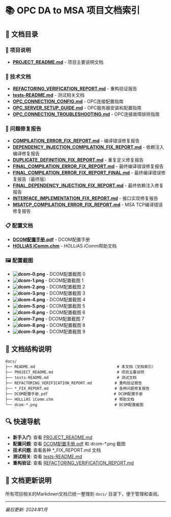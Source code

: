 # 📚 OPC DA to MSA 项目文档索引

## 📖 文档目录

### 🚀 项目说明
- **[PROJECT_README.md](./PROJECT_README.md)** - 项目主要说明文档

### 🔧 技术文档
- **[REFACTORING_VERIFICATION_REPORT.md](./REFACTORING_VERIFICATION_REPORT.md)** - 重构验证报告
- **[tests-README.md](./tests-README.md)** - 测试相关文档
- **[OPC_CONNECTION_CONFIG.md](./docs/OPC_CONNECTION_CONFIG.md)** - OPC连接配置指南
- **[OPC_SERVER_SETUP_GUIDE.md](./docs/OPC_SERVER_SETUP_GUIDE.md)** - OPC服务器安装和配置指南
- **[OPC_CONNECTION_TROUBLESHOOTING.md](./docs/OPC_CONNECTION_TROUBLESHOOTING.md)** - OPC连接故障排除指南

### 🐛 问题修复报告
- **[COMPILATION_ERROR_FIX_REPORT.md](./COMPILATION_ERROR_FIX_REPORT.md)** - 编译错误修复报告
- **[DEPENDENCY_INJECTION_COMPILATION_FIX_REPORT.md](./DEPENDENCY_INJECTION_COMPILATION_FIX_REPORT.md)** - 依赖注入编译修复报告
- **[DUPLICATE_DEFINITION_FIX_REPORT.md](./DUPLICATE_DEFINITION_FIX_REPORT.md)** - 重复定义修复报告
- **[FINAL_COMPILATION_ERROR_FIX_REPORT.md](./FINAL_COMPILATION_ERROR_FIX_REPORT.md)** - 最终编译错误修复报告
- **[FINAL_COMPILATION_ERROR_FIX_REPORT_FINAL.md](./FINAL_COMPILATION_ERROR_FIX_REPORT_FINAL.md)** - 最终编译错误修复报告（最终版）
- **[FINAL_DEPENDENCY_INJECTION_FIX_REPORT.md](./FINAL_DEPENDENCY_INJECTION_FIX_REPORT.md)** - 最终依赖注入修复报告
- **[INTERFACE_IMPLEMENTATION_FIX_REPORT.md](./INTERFACE_IMPLEMENTATION_FIX_REPORT.md)** - 接口实现修复报告
- **[MSATCP_COMPILATION_ERROR_FIX_REPORT.md](./MSATCP_COMPILATION_ERROR_FIX_REPORT.md)** - MSA TCP编译错误修复报告

### 📋 配置文档
- **[DCOM配置手册.pdf](./DCOM配置手册.pdf)** - DCOM配置手册
- **[HOLLiAS iComm.chm](./HOLLiAS%20iComm.chm)** - HOLLiAS iComm帮助文档

### 🖼️ 配置截图
- **![dcom-0.png](docs/dcom-0.png)** - DCOM配置截图 0
- **![dcom-1.png](docs/dcom-1.png)** - DCOM配置截图 1
- **![dcom-2.png](docs/dcom-2.png)** - DCOM配置截图 2
- **![dcom-3.png](docs/dcom-3.png)** - DCOM配置截图 3
- **![dcom-4.png](docs/dcom-4.png)** - DCOM配置截图 4
- **![dcom-5.png](docs/dcom-5.png)** - DCOM配置截图 5
- **![dcom-6.png](docs/dcom-6.png)** - DCOM配置截图 6
- **![dcom-7.png](docs/dcom-7.png)** - DCOM配置截图 7
- **![dcom-8.png](docs/dcom-8.png)** - DCOM配置截图 8
- **![dcom-9.png](docs/dcom-9.png)** - DCOM配置截图 9

## 📁 文档结构说明

```
docs/
├── README.md                                    # 本文档（文档索引）
├── PROJECT_README.md                            # 项目主要说明
├── tests-README.md                              # 测试文档
├── REFACTORING_VERIFICATION_REPORT.md          # 重构验证报告
├── *_FIX_REPORT.md                             # 各种问题修复报告
├── DCOM配置手册.pdf                             # DCOM配置手册
├── HOLLiAS iComm.chm                           # 帮助文档
└── dcom-*.png                                  # DCOM配置截图
```

## 🔍 快速导航

- **新手入门**: 查看 [PROJECT_README.md](./PROJECT_README.md)
- **配置问题**: 查看 [DCOM配置手册.pdf](./DCOM配置手册.pdf) 和 dcom-*.png 截图
- **技术问题**: 查看各种 *_FIX_REPORT.md 文档
- **测试相关**: 查看 [tests-README.md](./tests-README.md)
- **重构验证**: 查看 [REFACTORING_VERIFICATION_REPORT.md](./REFACTORING_VERIFICATION_REPORT.md)

## 📝 文档更新说明

所有项目相关的Markdown文档已统一整理到 `docs/` 目录下，便于管理和查阅。

---
*最后更新: 2024年1月*